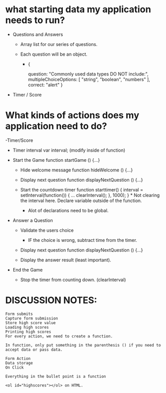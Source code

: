 # what starting data my application needs to run?

- Questions and Answers

    - Array list for our series of questions.


    - Each question will be an object.
        - {

            question: "Commonly used data types DO NOT include:",
            multipleChoiceOptions: [
                "string",
                "boolean",
                "numbers"
            ],
            correct: "alert"
        }

- Timer / Score



# What kinds of actions does my application need to do?


-Timer/Score
- Timer interval
var interval; (modify inside of function)

- Start the Game
function startGame () {...}

    - Hide welcome message 
    function hideWelcome () {...} 

    - Display next question
    function displayNextQuestion () {...}

    - Start the countdown timer
    function starttimer() {
        interval = setInterval(function()) {
            ...
            clearInterval();
        }, 1000);
    } * Not clearing the interval here. Declare variable outside of the function. 
      * Alot of declarations need to be global. 

- Answer a Question

    - Validate the users choice

        - IF the choice is wrong, subtract time from the timer.

    - Display next question
    function displayNextQuestion () {...}

    - Display the answer result (least important).

- End the Game
    
    - Stop the timer from counting down. (clearInterval)




# DISCUSSION NOTES:

    Form submits
    Capture form submission
    Store high score value
    Loading high scores
    Printing high scores
    For every action, we need to create a function.

    In function, only put something in the parenthesis () if you need to accept data or pass data. 

    Form Action
    Data storage
    On Click

    Everything in the bullet point is a function

    <ol id="highscores"></ol> on HTML. 



